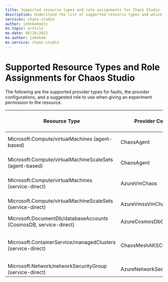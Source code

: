 ```yaml
---
title: Supported resource types and role assignments for Chaos Studio
description: Understand the list of supported resource types and which role assignment is needed to enable an experiment to run a fault against that resource type.
services: chaos-studio
author: johnkemnetz
ms.topic: article
ms.date: 08/26/2021
ms.author: johnkem
ms.service: chaos-studio
---
```


# Supported Resource Types and Role Assignments for Chaos Studio

The following are the supported provider types for faults, the provider configurations, and a suggested role to use when giving an experiment permission to the resource.

| Resource Type | Provider Configuration | Suggested role assignment |
| - | - | - |
| Microsoft.Compute/virtualMachines (agent-based) | ChaosAgent | *None currently required* |
| Microsoft.Compute/virtualMachineScaleSets (agent-based) | ChaosAgent | *None currently required* |
| Microsoft.Compute/virtualMachines (service-direct) | AzureVmChaos | Virtual Machine Contributor |
| Microsoft.Compute/virtualMachineScaleSets (service-direct) | AzureVmssVmChaos | Virtual Machine Contributor |
| Microsoft.DocumentDb/databaseAccounts (CosmosDB, service-direct) | AzureCosmosDbChaos | Cosmos DB Operator |
| Microsoft.ContainerService/managedClusters (service-direct) | ChaosMeshAKSChaos | Azure Kubernetes Service Cluster User Role |
| Microsoft.Network/networkSecurityGroup (service-direct) | AzureNetworkSecurityGroupChaos | Network Contributor |
